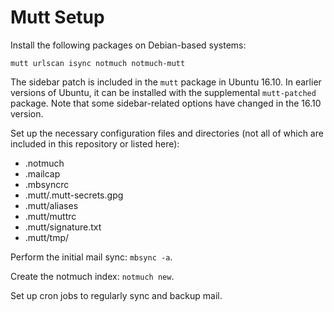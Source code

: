 # Mutt Setup

Install the following packages on Debian-based systems:

```
mutt urlscan isync notmuch notmuch-mutt
```

The sidebar patch is included in the `mutt` package in Ubuntu 16.10.
In earlier versions of Ubuntu, it can be installed with the supplemental
`mutt-patched` package. Note that some sidebar-related options have changed in
the 16.10 version.

Set up the necessary configuration files and directories (not all of which are
included in this repository or listed here):

- .notmuch
- .mailcap
- .mbsyncrc
- .mutt/.mutt-secrets.gpg
- .mutt/aliases
- .mutt/muttrc
- .mutt/signature.txt
- .mutt/tmp/

Perform the initial mail sync: `mbsync -a`.

Create the notmuch index: `notmuch new`.

Set up cron jobs to regularly sync and backup mail.
